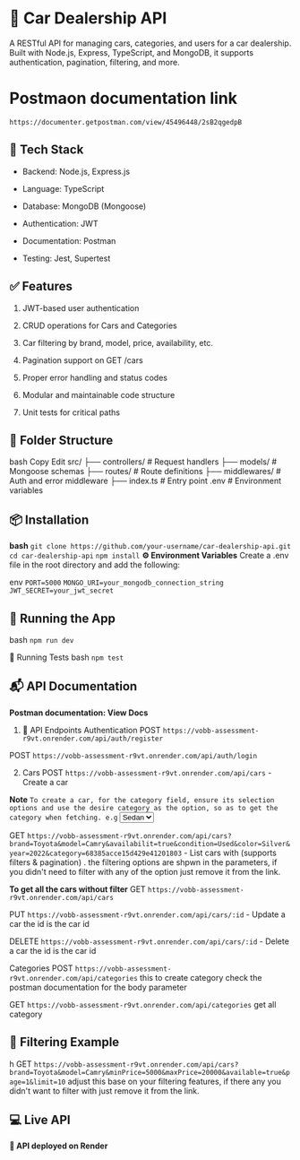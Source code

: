 # 🚗 Car Dealership API
A RESTful API for managing cars, categories, and users for a car dealership. Built with Node.js, Express, TypeScript, and MongoDB, it supports authentication, pagination, filtering, and more.

# Postmaon documentation link
`https://documenter.getpostman.com/view/45496448/2sB2qgedpB`


## 🔧 Tech Stack
- Backend: Node.js, Express.js

- Language: TypeScript

- Database: MongoDB (Mongoose)

- Authentication: JWT

- Documentation: Postman

- Testing: Jest, Supertest

## ✅ Features
1. JWT-based user authentication

2. CRUD operations for Cars and Categories

3. Car filtering by brand, model, price, availability, etc.

4. Pagination support on GET /cars

5. Proper error handling and status codes

6. Modular and maintainable code structure

7. Unit tests for critical paths

## 📁 Folder Structure
bash
Copy
Edit
src/
├── controllers/        # Request handlers
├── models/             # Mongoose schemas
├── routes/             # Route definitions
├── middlewares/        # Auth and error middleware
├── index.ts            # Entry point
.env                    # Environment variables

## 📦 Installation
**bash**
`git clone https://github.com/your-username/car-dealership-api.git`
 `cd car-dealership-api`
  `npm install`
**⚙️ Environment Variables**
Create a .env file in the root directory and add the following:

env
`PORT=5000`
`MONGO_URI=your_mongodb_connection_string`
`JWT_SECRET=your_jwt_secret`

## 🚀 Running the App
bash
`npm run dev`

🧪 Running Tests
bash
`npm test`

## 📬 API Documentation
**Postman documentation: View Docs**

1. 📌 API Endpoints
Authentication
POST `https://vobb-assessment-r9vt.onrender.com/api/auth/register`

POST `https://vobb-assessment-r9vt.onrender.com/api/auth/login`

2. Cars
POST `https://vobb-assessment-r9vt.onrender.com/api/cars` - Create a car

**Note**
`To create a car, for the category field, ensure its selection options and use the desire category as the option, so as to get the category when fetching. e.g` <select><option value={category.id}>Sedan</option></select>

GET `https://vobb-assessment-r9vt.onrender.com/api/cars?brand=Toyota&model=Camry&availabilit=true&condition=Used&color=Silver&year=2022&category=68385acce15d429e41201803` - List cars with (supports filters & pagination) . the filtering options are shpwn in the parameters, if you didn't need to filter with any of the option just remove it from the link.

**To get all the cars without filter**
GET `https://vobb-assessment-r9vt.onrender.com/api/cars`

PUT `https://vobb-assessment-r9vt.onrender.com/api/cars/:id` - Update a car the id is the car id

DELETE `https://vobb-assessment-r9vt.onrender.com/api/cars/:id` - Delete a car the id is the car id

Categories
POST `https://vobb-assessment-r9vt.onrender.com/api/categories` this to create category check the postman documentation for the body parameter

GET `https://vobb-assessment-r9vt.onrender.com/api/categories` get all category

## 🧠 Filtering Example
h
GET `https://vobb-assessment-r9vt.onrender.com/api/cars?brand=Toyota&model=Camry&minPrice=5000&maxPrice=20000&available=true&page=1&limit=10`
    adjust this base on your filtering features, if there any you didn't want to filter with just remove it from the link.

## 💻 Live API
**🔗 API deployed on Render**
